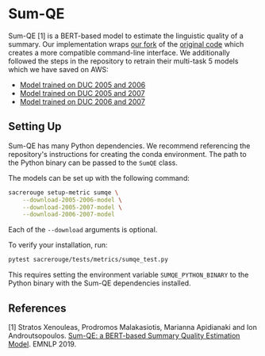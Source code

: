 # Sum-QE
Sum-QE [1] is a BERT-based model to estimate the linguistic quality of a summary.
Our implementation wraps [our fork](https://github.com/danieldeutsch/SumQE) of the [original code](https://github.com/nlpaueb/SumQE) which creates a more compatible command-line interface.
We additionally followed the steps in the repository to retrain their multi-task 5 models which we have saved on AWS:

- [Model trained on DUC 2005 and 2006](https://danieldeutsch.s3.amazonaws.com/sacrerouge/metrics/SumQE/models/multitask_5-duc2005_duc2006.npy)
- [Model trained on DUC 2005 and 2007](https://danieldeutsch.s3.amazonaws.com/sacrerouge/metrics/SumQE/models/multitask_5-duc2005_duc2007.npy)
- [Model trained on DUC 2006 and 2007](https://danieldeutsch.s3.amazonaws.com/sacrerouge/metrics/SumQE/models/multitask_5-duc2006_duc2007.npy)

## Setting Up
Sum-QE has many Python dependencies.
We recommend referencing the repository's instructions for creating the conda environment.
The path to the Python binary can be passed to the `SumQE` class.

The models can be set up with the following command:
```bash
sacrerouge setup-metric sumqe \
    --download-2005-2006-model \
    --download-2005-2007-model \
    --download-2006-2007-model
```
Each of the `--download` arguments is optional.

To verify your installation, run:
```bash
pytest sacrerouge/tests/metrics/sumqe_test.py
```
This requires setting the environment variable `SUMQE_PYTHON_BINARY` to the Python binary with the Sum-QE dependencies installed.

## References
[1] Stratos Xenouleas, Prodromos Malakasiotis, Marianna Apidianaki and Ion Androutsopoulos. [Sum-QE: a BERT-based Summary Quality Estimation Model](https://arxiv.org/abs/1909.00578). EMNLP 2019.